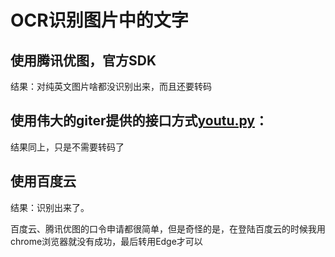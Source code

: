 # OCR识别图片中的文字

## 使用腾讯优图，官方SDK

结果：对纯英文图片啥都没识别出来，而且还要转码

## 使用伟大的giter提供的接口方式[youtu.py](https://github.com/se4/tiny-ocr/blob/0b93a9baadf8dcf563a4c4311a0269efbb3a0846/youtu.py)：

结果同上，只是不需要转码了

## 使用百度云

结果：识别出来了。


百度云、腾讯优图的口令申请都很简单，但是奇怪的是，在登陆百度云的时候我用chrome浏览器就没有成功，最后转用Edge才可以